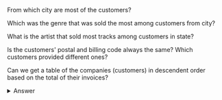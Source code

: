 From which city are most of the customers? 

Which was the genre that was sold the most among customers from city? 

What is the artist that sold most tracks among customers in state? 

Is the customers' postal and billing code always the same? Which customers provided different ones? 

Can we get a table of the companies (customers) in descendent order based on the total of their invoices? 

<details>

  <summary>Answer</summary>
  

```
300.456 EUR
```
Code

```ruby
WITH TABLE_1 AS 

  (SELECT 

```
</details>
